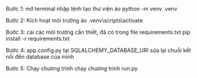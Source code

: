 

Bước 1: mở terminal nhập lệnh tạo thư viện ảo
python -m venv .venv

Bước 2: Kích hoạt môi trường ảo
.venv\scripts\activate

Bước 3: cài các môi trường cần thiết, đã có trong file requirements.txt
pip install -r requirements.txt

Bước 4: app.config.py
tại SQLALCHEMY_DATABASE_URI
sửa lại chuỗi kết nối đến database của mình

Bước 5: Chạy chương trình
chạy chương trình run.py